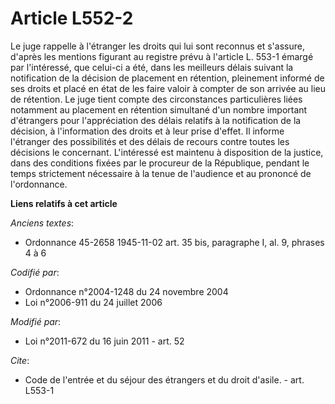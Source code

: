 # Article L552-2

Le juge rappelle à l'étranger les droits qui lui sont reconnus et s'assure, d'après les mentions figurant au registre prévu à
l'article L. 553-1 émargé par l'intéressé, que celui-ci a été, dans les meilleurs délais suivant la notification de la
décision de placement en rétention, pleinement informé de ses droits et placé en état de les faire valoir à compter de son
arrivée au lieu de rétention. Le juge tient compte des circonstances particulières liées notamment au placement en rétention
simultané d'un nombre important d'étrangers pour l'appréciation des délais relatifs à la notification de la décision, à
l'information des droits et à leur prise d'effet. Il informe l'étranger des possibilités et des délais de recours contre
toutes les décisions le concernant. L'intéressé est maintenu à disposition de la justice, dans des conditions fixées par le
procureur de la République, pendant le temps strictement nécessaire à la tenue de l'audience et au prononcé de l'ordonnance.

**Liens relatifs à cet article**

_Anciens textes_:

  - Ordonnance 45-2658 1945-11-02 art. 35 bis, paragraphe I, al. 9, phrases 4 à 6

_Codifié par_:

  - Ordonnance n°2004-1248 du 24 novembre 2004
  - Loi n°2006-911 du 24 juillet 2006

_Modifié par_:

  - Loi n°2011-672 du 16 juin 2011 - art. 52

_Cite_:

  - Code de l'entrée et du séjour des étrangers et du droit d'asile. - art. L553-1
